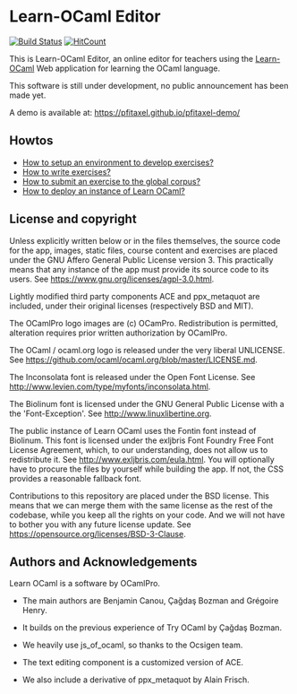 Learn-OCaml Editor
==================

[![Build Status](https://travis-ci.com/pfitaxel/learn-ocaml-editor.svg?branch=develop)](https://travis-ci.com/pfitaxel/learn-ocaml-editor)
[![HitCount](http://hits.dwyl.io/pfitaxel/learn-ocaml-editor.svg)](http://hits.dwyl.io/pfitaxel/learn-ocaml-editor)

This is Learn-OCaml Editor, an online editor for teachers using the
[Learn-OCaml](https://github.com/ocaml-sf/learn-ocaml) Web application
for learning the OCaml language.

This software is still under development, no public announcement has been made yet.

A demo is available at: <https://pfitaxel.github.io/pfitaxel-demo/>

Howtos
------

* [How to setup an environment to develop exercises?](https://github.com/ocaml-sf/learn-ocaml/blob/master/docs/howto-setup-exercise-development-environment.md)
* [How to write exercises?](https://github.com/ocaml-sf/learn-ocaml/blob/master/docs/howto-write-exercises.md)
* [How to submit an exercise to the global corpus?](https://github.com/ocaml-sf/learn-ocaml/blob/master/docs/howto-submit-an-exercise.md)
* [How to deploy an instance of Learn OCaml?](https://github.com/ocaml-sf/learn-ocaml/blob/master/docs/howto-deploy-a-learn-ocaml-instance.md)

License and copyright
---------------------

Unless explicitly written below or in the files themselves, the source
code for the app, images, static files, course content and exercises
are placed under the GNU Affero General Public License version 3. This
practically means that any instance of the app must provide its source
code to its users.  See <https://www.gnu.org/licenses/agpl-3.0.html>.

Lightly modified third party components ACE and ppx_metaquot are
included, under their original licenses (respectively BSD and MIT).

The OCamlPro logo images are (c) OCamPro. Redistribution is permitted,
alteration requires prior written authorization by OCamlPro.

The OCaml / ocaml.org logo is released under the very liberal UNLICENSE.
See <https://github.com/ocaml/ocaml.org/blob/master/LICENSE.md>.

The Inconsolata font is released under the Open Font License.
See <http://www.levien.com/type/myfonts/inconsolata.html>.

The Biolinum font is licensed under the GNU General Public License with
a the 'Font-Exception'.
See <http://www.linuxlibertine.org>.

The public instance of Learn OCaml uses the Fontin font instead of
Biolinum. This font is licensed under the exljbris Font Foundry Free
Font License Agreement, which, to our understanding, does not allow us
to redistribute it. See <http://www.exljbris.com/eula.html>. You will
optionally have to procure the files by yourself while building the
app. If not, the CSS provides a reasonable fallback font.

Contributions to this repository are placed under the BSD
license. This means that we can merge them with the same license as
the rest of the codebase, while you keep all the rights on your code.
And we will not have to bother you with any future license update.
See <https://opensource.org/licenses/BSD-3-Clause>.

Authors and Acknowledgements
----------------------------

Learn OCaml is a software by OCamlPro.

 * The main authors are Benjamin Canou, Çağdaş Bozman and Grégoire Henry.

 * It builds on the previous experience of Try OCaml by Çağdaş Bozman.

 * We heavily use js_of_ocaml, so thanks to the Ocsigen team.

 * The text editing component is a customized version of ACE.

 * We also include a derivative of ppx_metaquot by Alain Frisch.

